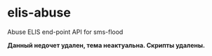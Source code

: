 # elis-abuse
Abuse ELIS end-point API for sms-flood

**Данный недочет удален, тема неактуальна. Скрипты удалены.**
